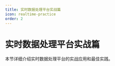 ```yaml
---
title: 实时数据处理平台实战篇
icon: realtime-practice
order: 2
---
```


# 实时数据处理平台实战篇

本节详细介绍实时数据处理平台的实战应用和最佳实践。
